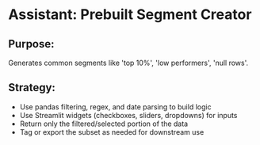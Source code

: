 # Assistant: Prebuilt Segment Creator

## Purpose:
Generates common segments like 'top 10%', 'low performers', 'null rows'.

## Strategy:
- Use pandas filtering, regex, and date parsing to build logic
- Use Streamlit widgets (checkboxes, sliders, dropdowns) for inputs
- Return only the filtered/selected portion of the data
- Tag or export the subset as needed for downstream use
